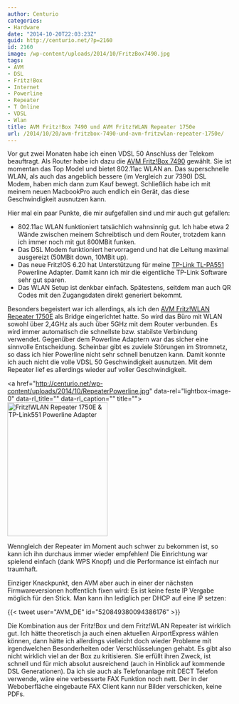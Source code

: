 ```yaml
---
author: Centurio
categories:
- Hardware
date: "2014-10-20T22:03:23Z"
guid: http://centurio.net/?p=2160
id: 2160
image: /wp-content/uploads/2014/10/FritzBox7490.jpg
tags:
- AVM
- DSL
- Fritz!Box
- Internet
- Powerline
- Repeater
- T Online
- VDSL
- Wlan
title: AVM Fritz!Box 7490 und AVM Fritz!WLAN Repeater 1750e
url: /2014/10/20/avm-fritzbox-7490-und-avm-fritzwlan-repeater-1750e/
---
```

Vor gut zwei Monaten habe ich einen VDSL 50 Anschluss der Telekom beauftragt. Als Router habe ich dazu die [AVM Fritz!Box 7490](http://www.amazon.de/gp/product/B00EO777DI) gewählt. Sie ist momentan das Top Model und bietet 802.11ac WLAN an. Das superschnelle WLAN, als auch das angeblich bessere (im Vergleich zur 7390) DSL Modem, haben mich dann zum Kauf bewegt. Schließlich habe ich mit meinem neuen MacbookPro auch endlich ein Gerät, das diese Geschwindigkeit ausnutzen kann.

Hier mal ein paar Punkte, die mir aufgefallen sind und mir auch gut gefallen:

  * 802.11ac WLAN funktioniert tatsächlich wahnsinnig gut. Ich habe etwa 2 Wände zwischen meinem Schreibtisch und dem Router, trotzdem kann ich immer noch mit gut 800MBit funken.
  * Das DSL Modem funktioniert hervorragend und hat die Leitung maximal ausgereizt (50MBit down, 10MBit up).
  * Das neue Fritz!OS 6.20 hat Unterstützung für meine [TP-Link TL-PA551](http://www.amazon.de/gp/product/B0041JKGW8) Powerline Adapter. Damit kann ich mir die eigentliche TP-Link Software sehr gut sparen.
  * Das WLAN Setup ist denkbar einfach. Spätestens, seitdem man auch QR Codes mit den Zugangsdaten direkt generiert bekommt.

Besonders begeistert war ich allerdings, als ich den [AVM Fritz!WLAN Repeater 1750E](http://www.amazon.de/gp/product/B00N80IK88) als Bridge eingerichtet hatte. So wird das Büro mit WLAN sowohl über 2,4GHz als auch über 5GHz mit dem Router verbunden. Es wird immer automatisch die schnellste bzw. stabilste Verbindung verwendet. Gegenüber dem Powerline Adaptern war das sicher eine sinnvolle Entscheidung. Scheinbar gibt es zuviele Störungen im Stromnetz, so dass ich hier Powerline nicht sehr schnell benutzen kann. Damit konnte ich auch nicht die volle VDSL 50 Geschwindigkeit ausnutzen. Mit dem Repeater lief es allerdings wieder auf voller Geschwindigkeit.

<a href="http://centurio.net/wp-content/uploads/2014/10/RepeaterPowerline.jpg" data-rel="lightbox-image-0" data-rl\_title="" data-rl\_caption="" title=""><img loading="lazy" class="aligncenter size-medium wp-image-2162" src="http://centurio.net/wp-content/uploads/2014/10/RepeaterPowerline-225x300.jpg" alt="Fritz!WLAN Repeater 1750E  & TP-Link551 Powerline Adapter" width="225" height="300" srcset="https://centurio.net/wp-content/uploads/2014/10/RepeaterPowerline-225x300.jpg 225w, https://centurio.net/wp-content/uploads/2014/10/RepeaterPowerline-768x1024.jpg 768w, https://centurio.net/wp-content/uploads/2014/10/RepeaterPowerline-800x1066.jpg 800w, https://centurio.net/wp-content/uploads/2014/10/RepeaterPowerline-26x35.jpg 26w" sizes="(max-width: 225px) 100vw, 225px" /></a>

Wenngleich der Repeater im Moment auch schwer zu bekommen ist, so kann ich ihn durchaus immer wieder empfehlen! Die Einrichtung war spielend einfach (dank WPS Knopf) und die Performance ist einfach nur traumhaft.

Einziger Knackpunkt, den AVM aber auch in einer der nächsten Firmwareversionen hoffentlich fixen wird: Es ist keine feste IP Vergabe möglich für den Stick. Man kann ihn lediglich per DHCP auf eine IP setzen:

{{< tweet user="AVM_DE" id="520849380094386176" >}}

Die Kombination aus der Fritz!Box und dem Fritz!WLAN Repeater ist wirklich gut. Ich hätte theoretisch ja auch einen aktuellen AirportExpress wählen können, dann hätte ich allerdings vielleicht doch wieder Probleme mit irgendwelchen Besonderheiten oder Verschlüsselungen gehabt. Es gibt also nicht wirklich viel an der Box zu kritisieren. Sie erfüllt ihren Zweck, ist schnell und für mich absolut ausreichend (auch in Hinblick auf kommende DSL Generationen). Da ich sie auch als Telefonanlage mit DECT Telefon verwende, wäre eine verbesserte FAX Funktion noch nett. Der in der Weboberfläche eingebaute FAX Client kann nur Bilder verschicken, keine PDFs.